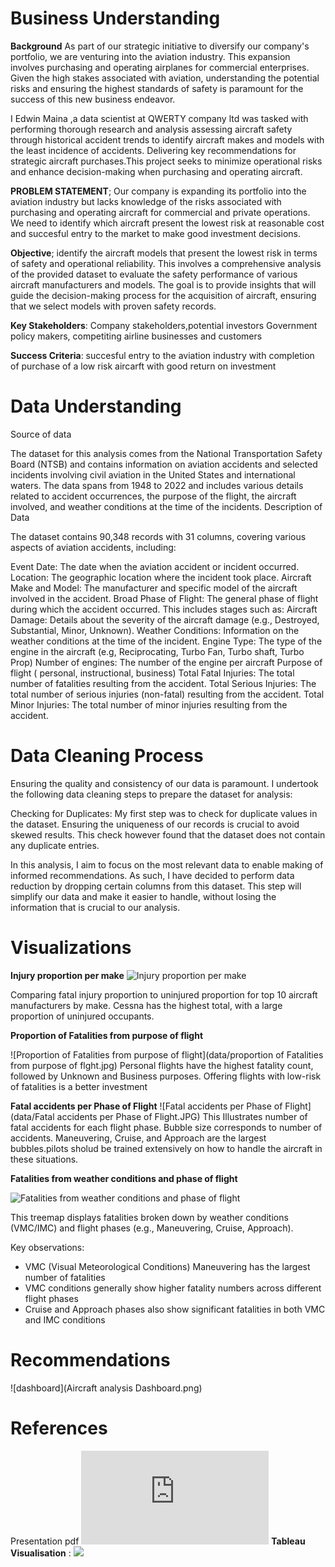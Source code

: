 # Business Understanding

**Background**
As part of our strategic initiative to diversify our company's portfolio, we are venturing into the aviation industry. This expansion involves purchasing and operating airplanes for commercial enterprises. Given the high stakes associated with aviation, understanding the potential risks and ensuring the highest standards of safety is paramount for the success of this new business endeavor.

I Edwin Maina ,a data scientist at QWERTY company ltd was tasked with performing thorough research and analysis assessing aircraft safety through historical accident trends to identify aircraft makes and models with the least incidence of accidents. Delivering key recommendations for strategic aircraft purchases.This project seeks to minimize operational risks and enhance decision-making when purchasing and operating aircraft.

**PROBLEM STATEMENT**;
Our company is expanding its portfolio into the aviation industry but lacks knowledge of the risks associated with purchasing and operating aircraft for commercial and private operations. We need to identify which aircraft present the lowest risk at reasonable cost and succesful entry to the market to make good investment decisions. 


**Objective**;
identify the aircraft models that present the lowest risk in terms of safety and operational reliability. This involves a comprehensive analysis of the provided dataset to evaluate the safety performance of various aircraft manufacturers and models. 
The goal is to provide insights that will guide the decision-making process for the acquisition of aircraft, ensuring that we select models with proven safety records.


**Key Stakeholders**: Company stakeholders,potential investors
Government policy makers, competiting airline businesses and customers

**Success Criteria**: succesful entry to the aviation industry with completion of purchase of a low risk aircarft 
with good return on investment


# Data Understanding
Source of data

The dataset for this analysis comes from the National Transportation Safety Board (NTSB) and contains information on aviation accidents and selected incidents involving civil aviation in the United States and international waters. The data spans from 1948 to 2022 and includes various details related to accident occurrences, the purpose of the flight, the aircraft involved, and weather conditions at the time of the incidents.
Description of Data

The dataset contains 90,348 records with 31 columns, covering various aspects of aviation accidents, including:

Event Date: The date when the aviation accident or incident occurred.
Location: The geographic location where the incident took place.
Aircraft Make and Model: The manufacturer and specific model of the aircraft involved in the accident.
Broad Phase of Flight: The general phase of flight during which the accident occurred. This includes stages such as: 
Aircraft Damage: Details about the severity of the aircraft damage (e.g., Destroyed, Substantial, Minor, Unknown).
Weather Conditions: Information on the weather conditions at the time of the incident.
Engine Type: The type of the engine in the aircraft (e.g, Reciprocating, Turbo Fan, Turbo shaft, Turbo Prop)
Number of engines: The number of the engine per aircraft
Purpose of flight ( personal, instructional, business)
Total Fatal Injuries: The total number of fatalities resulting from the accident.
Total Serious Injuries: The total number of serious injuries (non-fatal) resulting from the accident.
Total Minor Injuries: The total number of minor injuries resulting from the accident.

# Data Cleaning Process

Ensuring the quality and consistency of our data is paramount. I undertook the following data cleaning steps to prepare the dataset for analysis:

Checking for Duplicates: My first step was to check for duplicate values in the dataset. Ensuring the uniqueness of our records is crucial to avoid skewed results. This check however found that the dataset does not contain any duplicate entries.

In this analysis, I aim to focus on the most relevant data to enable making of informed recommendations. As such, I have decided to perform data reduction by dropping certain columns from this dataset. This step will simplify our data and make it easier to handle, without losing the information that is crucial to our analysis.

# Visualizations

**Injury proportion per make**
![Injury proportion per make](https://github.com/user-attachments/assets/4f720b4f-1946-4fea-8d8f-9233dc47cf73)

Comparing fatal injury proportion to uninjured proportion for top 10 aircraft manufacturers by make. Cessna has the highest total, with a large proportion of uninjured occupants.


**Proportion of Fatalities from purpose of flight**

![Proportion of Fatalities from purpose of flight](data/proportion of Fatalities from purpose of flght.jpg)
Personal flights have the highest fatality count, followed by Unknown and Business purposes.
Offering flights with low-risk of fatalities is a better investment

**Fatal accidents per Phase of Flight**
![Fatal accidents per Phase of Flight](data/Fatal accidents per Phase of Flight.JPG)
This Illustrates number of fatal accidents for each flight phase. Bubble size corresponds to number of accidents. Maneuvering, Cruise, and Approach are the largest bubbles.pilots sholud be trained extensively on how to handle the aircraft in these situations.

**Fatalities from weather conditions and phase of flight**

![Fatalities from weather conditions and phase of flight](https://github.com/user-attachments/assets/4a841d65-2d48-4b6e-a1a8-b857681fb66f)

This treemap displays fatalities broken down by weather conditions (VMC/IMC) and flight phases (e.g., Maneuvering, Cruise, Approach).

Key observations:
- VMC (Visual Meteorological Conditions) Maneuvering has the largest number of fatalities
- VMC conditions generally show higher fatality numbers across different flight phases
- Cruise and Approach phases also show significant fatalities in both VMC and IMC conditions

# Recommendations
![dashboard](Aircraft  analysis Dashboard.png)
# References
Presentation pdf ![](https://github.com/pianch/dsc-phase-1-project-v3/blob/master/Aviation%20analysis.pdf)
**Tableau Visualisation** : ![](https://public.tableau.com/app/profile/edwin.maina/viz/Book1_17273156398000/AircraftanalysisDashboard?publish=yes)
